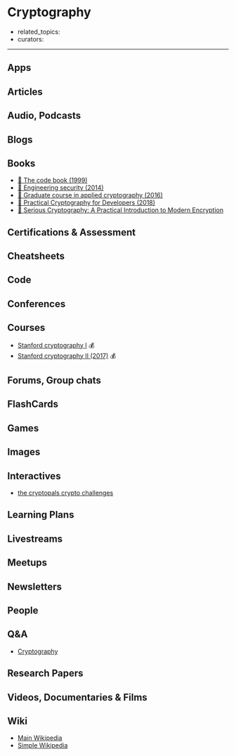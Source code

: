 # Cryptography

- related_topics:
- curators:

------

## Apps

## Articles

## Audio, Podcasts

## Blogs

## Books
- [📕 The code book (1999)](http://www.goodreads.com/book/show/17994.The_Code_Book)
- [📖 Engineering security (2014)](https://www.cs.auckland.ac.nz/~pgut001/pubs/book.pdf)
- [📖 Graduate course in applied cryptography (2016)](https://crypto.stanford.edu/~dabo/cryptobook/draft_0_3.pdf)
- [📖 Practical Cryptography for Developers (2018)](https://cryptobook.nakov.com/?q=)
- [📕 Serious Cryptography: A Practical Introduction to Modern Encryption](https://nostarch.com/seriouscrypto)

## Certifications & Assessment

## Cheatsheets

## Code

## Conferences

## Courses

- [Stanford cryptography I](https://www.coursera.org/learn/crypto) 💰
- [Stanford cryptography II (2017)](https://www.coursera.org/learn/crypto2) 💰

## Forums, Group chats

## FlashCards

## Games

## Images

## Interactives

- [the cryptopals crypto challenges](https://cryptopals.com)

## Learning Plans

## Livestreams

## Meetups

## Newsletters

## People

## Q&A

- [Cryptography](https://crypto.stackexchange.com)

## Research Papers

## Videos, Documentaries & Films

## Wiki
- [Main Wikipedia](https://en.wikipedia.org/wiki/Cryptography)
- [Simple Wikipedia](https://simple.wikipedia.org/wiki/Cryptography)
